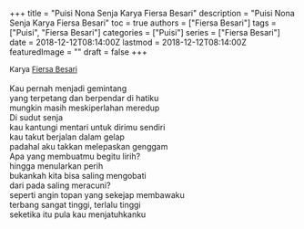 +++
title = "Puisi Nona Senja Karya Fiersa Besari"
description = "Puisi Nona Senja Karya Fiersa Besari"
toc = true
authors = ["Fiersa Besari"]
tags = ["Puisi", "Fiersa Besari"]
categories = ["Puisi"]
series = ["Fiersa Besari"]
date = 2018-12-12T08:14:00Z
lastmod = 2018-12-12T08:14:00Z
featuredImage = ""
draft = false
+++

<div style="text-align: justify;">
<div style="font-size: small;">Karya <a href="/authors/fiersa-besari/" target="_blank">Fiersa Besari</a></div><br />
Kau pernah menjadi gemintang<br />yang terpetang dan berpendar di hatiku<br />mungkin masih meskiperlahan meredup<br />Di sudut senja<br />kau kantungi mentari untuk dirimu sendiri<br />kau takut berjalan dalam gelap<br />padahal aku takkan melepaskan genggam<br />Apa yang membuatmu begitu lirih?<br />hingga menularkan perih<br />bukankah kita bisa saling mengobati<br />dari pada saling meracuni?<br />seperti angin topan yang sekejap membawaku<br />terbang sangat tinggi, terlalu tinggi<br />seketika itu pula kau menjatuhkanku</div>
